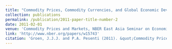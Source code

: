 ```yaml
---
title: "Commodity Prices, Commodity Currencies, and Global Economic Developments"
collection: publications
permalink: /publication/2011-paper-title-number-2
date: 2011-02-01
venue: 'Commodity Prices and Markets, NBER East Asia Seminar on Economics'
link: 'http://www.nber.org/papers/w15743'
citation: 'Groen, J.J.J. and P.A. Pesenti (2011). &quot;Commodity Prices, Commodity Currencies, and Global Economic Developments&quot; <i>Commodity Prices and Markets</i>. NBER East Asian Seminar on Economics 55, pp. 15-42, Chicago: University of Chicago Press.'
---
```

